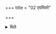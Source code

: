 +++
title = "02 एवमितरे"

+++

<details><summary>थिते</summary>

2. In the same manner[^1] the others (pour the water).  

[^2]: Thus they first recite TS I.8.14.f on the sacrificer and pour water on him with TS I.8.14.g. 
</details>
